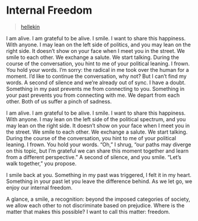 # Internal Freedom

> [hellekin](../appendix/attributions.html#hellekin)

<p>I am alive. I am grateful to be alive. I smile. I want to share this
happiness. With anyone. I may lean on the left side of politics, and
you may lean on the right side. It doesn’t show on your face when I
meet you in the street. We smile to each other. We exchange a
salute. We start talking. During the course of the conversation, you
hint to me of your political leaning. I frown. You hold your
words. I’m sorry: the radical in me took over the human for a
moment. I’d like to continue the conversation, why not? But I can’t
find my words. A second of silence and we’re already out of sync. I
have a doubt. Something in my past prevents me from connecting to
you. Something in your past prevents you from connecting with me. We
depart from each other. Both of us suffer a pinch of sadness.</p>

<p>I am alive. I am grateful to be alive. I smile. I want to share this
happiness. With anyone. I may lean on the left side of the political
spectrum, and you may lean on the right side. It doesn’t show on your
face when I meet you in the street. We smile to each other. We
exchange a salute. We start talking. During the course of the
conversation, you hint to me of your political leaning. I frown. You
hold your words.  “Oh,” I shrug, “our paths may diverge on this topic,
but I’m grateful we can share this moment together and learn from a
different perspective.”  A second of silence, and you smile.  “Let’s
walk together,” you propose.</p>

<p>I smile back at you. Something in my past was triggered, I felt it in
my heart. Something in your past let you leave the difference
behind. As we let go, we enjoy our internal freedom.</p>

<p>A glance, a smile, a recognition: beyond the imposed categories of
society, we allow each other to not discriminate based on
prejudice. Where is the matter that makes this possible?  I want to
call this matter: freedom.</p>
